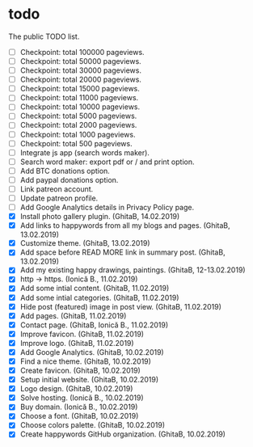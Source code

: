 # todo
The public TODO list.

- [ ] Checkpoint: total 100000 pageviews.
- [ ] Checkpoint: total 50000 pageviews.
- [ ] Checkpoint: total 30000 pageviews.
- [ ] Checkpoint: total 20000 pageviews.
- [ ] Checkpoint: total 15000 pageviews.
- [ ] Checkpoint: total 11000 pageviews.
- [ ] Checkpoint: total 10000 pageviews.
- [ ] Checkpoint: total 5000 pageviews.
- [ ] Checkpoint: total 2000 pageviews.
- [ ] Checkpoint: total 1000 pageviews.
- [ ] Checkpoint: total 500 pageviews.
- [ ] Integrate js app (search words maker).
- [ ] Search word maker: export pdf or / and print option.
- [ ] Add BTC donations option.
- [ ] Add paypal donations option.
- [ ] Link patreon account.
- [ ] Update patreon profile.
- [ ] Add Google Analytics details in Privacy Policy page.
- [x] Install photo gallery plugin. (GhitaB, 14.02.2019)
- [x] Add links to happywords from all my blogs and pages. (GhitaB, 13.02.2019)
- [x] Customize theme. (GhitaB, 13.02.2019)
- [x] Add space before READ MORE link in summary post. (GhitaB, 13.02.2019)
- [x] Add my existing happy drawings, paintings. (GhitaB, 12-13.02.2019)
- [x] http -> https. (Ionică B., 11.02.2019)
- [x] Add some intial content. (GhitaB, 11.02.2019)
- [x] Add some intial categories. (GhitaB, 11.02.2019)
- [x] Hide post (featured) image in post view. (GhitaB, 11.02.2019)
- [x] Add pages. (GhitaB, 11.02.2019)
- [x] Contact page. (GhitaB, Ionică B., 11.02.2019)
- [x] Improve favicon. (GhitaB, 11.02.2019)
- [x] Improve logo. (GhitaB, 11.02.2019)
- [x] Add Google Analytics. (GhitaB, 10.02.2019)
- [x] Find a nice theme. (GhitaB, 10.02.2019)
- [x] Create favicon. (GhitaB, 10.02.2019)
- [x] Setup initial website. (GhitaB, 10.02.2019)
- [x] Logo design. (GhitaB, 10.02.2019)
- [x] Solve hosting. (Ionică B., 10.02.2019)
- [x] Buy domain. (Ionică B., 10.02.2019)
- [x] Choose a font. (GhitaB, 10.02.2019)
- [x] Choose colors palette. (GhitaB, 10.02.2019)
- [x] Create happywords GitHub organization. (GhitaB, 10.02.2019)
